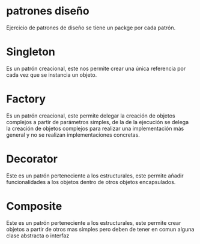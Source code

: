 # patrones diseño

Ejercicio de patrones de diseño se tiene un packge por cada patrón.

# Singleton

Es un patrón creacional, este nos permite crear una única referencia por cada vez que se instancia un objeto. <br>

# Factory

Es un patrón creacional, este permite delegar la creación de objetos complejos a partir de parámetros simples, de la de la ejecución se delega <br>
la creación de objetos complejos para realizar una implementación más general y no se realizan implementaciones concretas.

# Decorator

Este es un patrón perteneciente a los estructurales, este permite añadir funcionalidades a los objetos dentro de otros objetos encapsulados.   

# Composite

Este es un patrón perteneciente a los estructurales, este permite crear objetos a partir de otros mas simples pero deben de tener en comun alguna clase abstracta o interfaz
